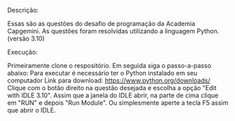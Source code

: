 Descrição:

Essas são as questões do desafio de programação da Academia Capgemini.
As questões foram resolvidas utilizando a linguagem Python.
(versão 3.10)

Execução:

Primeiramente clone o respositório.
Em seguida siga o passo-a-passo abaixo:
Para executar é necessário ter o Python instalado em seu computador
Link para download: https://www.python.org/downloads/
Clique com o botão direito na questão desejada e escolha a opção
"Edit with IDLE 3.10". 
Assim que a janela do IDLE abrir, na parte de cima clique em "RUN" e depois
"Run Module". Ou simplesmente aperte a tecla F5 assim que abrir o IDLE.
